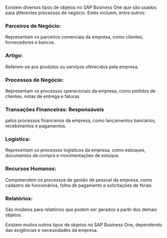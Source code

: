 

Existem diversos tipos de objetos no SAP Business One que são usados para diferentes processos de negócio. Estes incluem, entre outros:

### Parceiros de Negócio: 

Representam os parceiros comerciais da empresa, como clientes, fornecedores e bancos.

### Artigo: 

Referem-se aos produtos ou serviços oferecidos pela empresa.

### Processos de Negócio: 

Representam os processos operacionais da empresa, como pedidos de clientes, notas de entrega e faturas.

### Transações Financeiras: Responsáveis

pelos processos financeiros da empresa, como lançamentos bancários, recebimentos e pagamentos.

### Logística: 

Representam os processos logísticos da empresa, como estoques, documentos de compra e movimentações de estoque.

### Recursos Humanos: 

Compreendem os processos de gestão de pessoal da empresa, como cadastro de funcionários, folha de pagamento e solicitações de férias.

### Relatórios: 

São modelos para relatórios que podem ser gerados a partir dos demais objetos.



Existem muitos outros tipos de objetos no SAP Business One, dependendo das exigências e necessidades da empresa.
